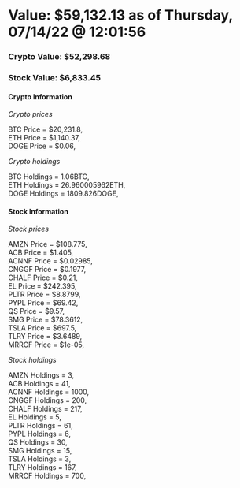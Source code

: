 # Value: $59,132.13 as of Thursday, 07/14/22 @ 12:01:56 

### Crypto Value: $52,298.68

### Stock Value: $6,833.45

#### Crypto Information 
*Crypto prices* 

BTC Price = $20,231.8,  
ETH Price = $1,140.37,  
DOGE Price = $0.06,  


*Crypto holdings* 

BTC Holdings = 1.06BTC,  
ETH Holdings = 26.960005962ETH,  
DOGE Holdings = 1809.826DOGE,  


#### Stock Information 

*Stock prices* 

AMZN Price = $108.775,  
ACB Price = $1.405,  
ACNNF Price = $0.02985,  
CNGGF Price = $0.1977,  
CHALF Price = $0.21,  
EL Price = $242.395,  
PLTR Price = $8.8799,  
PYPL Price = $69.42,  
QS Price = $9.57,  
SMG Price = $78.3612,  
TSLA Price = $697.5,  
TLRY Price = $3.6489,  
MRRCF Price = $1e-05,  


*Stock holdings* 

AMZN Holdings = 3,  
ACB Holdings = 41,  
ACNNF Holdings = 1000,  
CNGGF Holdings = 200,  
CHALF Holdings = 217,  
EL Holdings = 5,  
PLTR Holdings = 61,  
PYPL Holdings = 6,  
QS Holdings = 30,  
SMG Holdings = 15,  
TSLA Holdings = 3,  
TLRY Holdings = 167,  
MRRCF Holdings = 700,  


